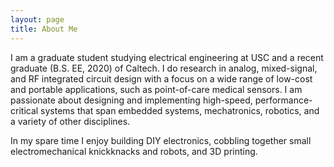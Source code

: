 ```yaml
---
layout: page
title: About Me
---
```


I am a graduate student studying electrical engineering at USC and a recent graduate (B.S. EE, 2020) of Caltech. I do research in analog, mixed-signal, and RF integrated circuit design with a focus on a wide range of low-cost and portable applications, such as point-of-care medical sensors. I am passionate about designing and implementing high-speed, performance-critical systems that span embedded systems, mechatronics, robotics, and a variety of other disciplines.

In my spare time I enjoy building DIY electronics, cobbling together small electromechanical knickknacks and robots, and 3D printing. 
